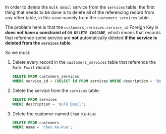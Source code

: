In order to delete the `Bulk Email` service from the `services` table, the first thing that needs to be done is to delete all of the referencing record from any other table, in this case namely from the `customers_services` table.

The problem here is that the `customers_services.service_id` Foreign Key is __does not have a constraint of `ON DELETE CASCADE`__, which means that records that reference some service are __not__ automatically deleted __if the service is deleted from the `services` table__.

So we must:

1. Delete every record in the `customers_services` table that reference the `Bulk Email` record:

   ```sql
   DELETE FROM customers_services
   WHERE service_id = (SELECT id FROM services WHERE description = 'Bulk Email');
   ```

2. Delete the service from the `services` table:

   ```sql
   DELETE FROM services
   WHERE description = 'Bulk Email';
   ```

3. Delete the customer named `Chen Ke-Hua`:

   ```sql
   DELETE FROM customers
   WHERE name = 'Chen Ke-Hua';
   ```
